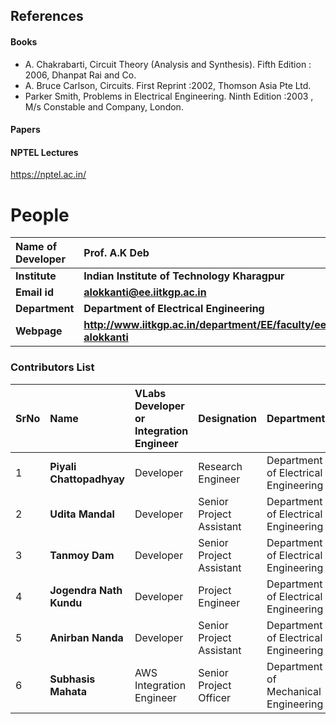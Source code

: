 ## References
#### Books
-  A. Chakrabarti, Circuit Theory (Analysis and Synthesis). Fifth Edition : 2006, Dhanpat Rai and Co.
-  A. Bruce Carlson, Circuits. First Reprint :2002, Thomson Asia Pte Ltd.
-  Parker Smith, Problems in Electrical Engineering. Ninth Edition :2003 , M/s Constable and Company, London.

#### Papers

#### NPTEL Lectures
https://nptel.ac.in/

# People

<b>Name of Developer | <b> **Prof. A.K Deb**
:--|:--|
<b> Institute | <b>  **Indian Institute of Technology Kharagpur**
<b> Email id|     <b>  **alokkanti@ee.iitkgp.ac.in**
<b> Department |  **Department of Electrical Engineering**
<b>Webpage| <b> http://www.iitkgp.ac.in/department/EE/faculty/ee-alokkanti

### Contributors List

SrNo | Name | VLabs Developer or Integration Engineer | Designation | Department| Institute
:--|:--|:--|:--|:--|:--|
1 | **Piyali Chattopadhyay** | Developer | Research Engineer | Department of Electrical Engineering | IIT Kharagpur | 
2 | **Udita Mandal** | Developer | Senior Project Assistant | Department of Electrical Engineering | IIT Kharagpur | 
3 | **Tanmoy Dam** | Developer | Senior Project Assistant | Department of Electrical Engineering | IIT Kharagpur |
 4 | **Jogendra Nath Kundu** | Developer | Project Engineer | Department of Electrical Engineering | IIT Kharagpur |
 5 | **Anirban Nanda** | Developer | Senior Project Assistant | Department of Electrical Engineering | IIT Kharagpur | 
 6 | **Subhasis Mahata** |  AWS Integration Engineer  | Senior Project Officer | Department of Mechanical Engineering | IIT Kharagpur |

